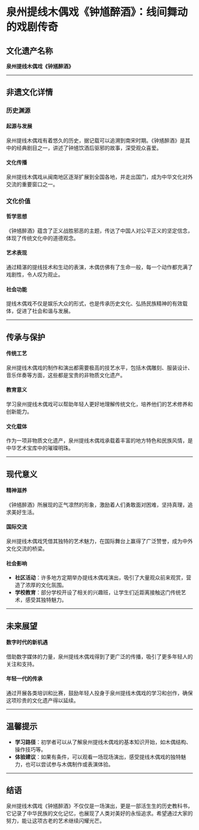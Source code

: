 # 泉州提线木偶戏《钟馗醉酒》：线间舞动的戏剧传奇

## 文化遗产名称
**泉州提线木偶戏《钟馗醉酒》**

---

## 非遗文化详情

### 历史渊源
#### 起源与发展
泉州提线木偶戏有着悠久的历史，据记载可以追溯到南宋时期。《钟馗醉酒》是其中的经典剧目之一，讲述了钟馗饮酒后驱邪的故事，深受观众喜爱。

#### 文化传播
泉州提线木偶戏从闽南地区逐渐扩展到全国各地，并走出国门，成为中华文化对外交流的重要窗口之一。

### 文化价值
#### 哲学思想
《钟馗醉酒》蕴含了正义战胜邪恶的主题，传达了中国人对公平正义的坚定信念，体现了传统文化中的道德观念。

#### 艺术表现
通过精湛的提线技术和生动的表演，木偶仿佛有了生命一般，每一个动作都充满了戏剧性，令人叹为观止。

#### 社会功能
提线木偶戏不仅是娱乐大众的形式，也是传承历史文化、弘扬民族精神的有效载体，促进了社会和谐与发展。

---

## 传承与保护
#### 传统工艺
泉州提线木偶戏的制作和演出都需要极高的技艺水平，包括木偶雕刻、服装设计、音乐伴奏等方面，这些都是宝贵的非物质文化遗产。

#### 教育意义
学习泉州提线木偶戏可以帮助年轻人更好地理解传统文化，培养他们的艺术修养和创新能力。

#### 文化载体
作为一项非物质文化遗产，泉州提线木偶戏承载着丰富的地方特色和民族风情，是中华艺术宝库中的璀璨明珠。

---

## 现代意义
#### 精神滋养
《钟馗醉酒》所展现的正气凛然的形象，激励着人们勇敢面对困难，坚持真理，追求美好生活。

#### 国际交流
泉州提线木偶戏凭借其独特的艺术魅力，在国际舞台上赢得了广泛赞誉，成为中外文化交流的桥梁。

#### 社会影响
- **社区活动**：许多地方定期举办提线木偶戏演出，吸引了大量观众前来观赏，营造了浓厚的文化氛围。
- **学校教育**：部分学校开设了相关的兴趣班，让学生们近距离接触这门传统艺术，感受其独特魅力。

---

## 未来展望
#### 数字时代的新机遇
借助数字媒体的力量，泉州提线木偶戏得到了更广泛的传播，吸引了更多年轻人的关注和支持。

#### 年轻一代的传承
通过开展各类培训和比赛，鼓励年轻人投身于泉州提线木偶戏的学习和创作，确保这项珍贵的文化遗产得以延续。

---

## 温馨提示
- **学习路径**：初学者可以从了解泉州提线木偶戏的基本知识开始，如木偶结构、操作技巧等。
- **体验建议**：如果有条件，可以观看一场现场演出，感受提线木偶戏的独特魅力，也可以尝试参与木偶制作或表演体验。

---

## 结语
泉州提线木偶戏《钟馗醉酒》不仅仅是一场演出，更是一部活生生的历史教科书，它记录了中华民族的文化记忆，也展现了人类对美好的永恒追求。希望通过大家的努力，能让这项古老的艺术继续闪耀光芒。